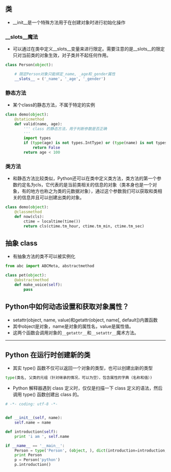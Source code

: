 ## 类
- __init__是一个特殊方法用于在创建对象时进行初始化操作

### __slots__魔法
- 可以通过在类中定义__slots__变量来进行限定。需要注意的是__slots__的限定只对当前类的对象生效，对子类并不起任何作用。

```python
class Person(object):

	# 限定Person对象只能绑定_name, _age和_gender属性
	__slots__ = ('_name', '_age', '_gender')
```

### 静态方法
- 某个class的静态方法，不属于特定的实例
```python
class demo(object):
	@staticmethod
	def valid(name, age):
		''' class 的静态方法，用于判断参数是否正确
		'''
		import types
		if (type(age) is not types.IntType) or (type(name) is not types.StringType):
			return False
		return age < 100
```

### 类方法
- 和静态方法比较类似，Python还可以在类中定义类方法，类方法的第一个参数约定名为cls，它代表的是当前类相关的信息的对象（类本身也是一个对象，有的地方也称之为类的元数据对象），通过这个参数我们可以获取和类相关的信息并且可以创建出类的对象。
```python
class demo(object):
	@classmethod
	def now(cls):
		ctime = localtime(time())
		return cls(ctime.tm_hour, ctime.tm_min, ctime.tm_sec)
```

## 抽象 class
- 有抽象方法的类不可以被实例化

```python
from abc import ABCMeta, abstractmethod

class pet(object):
	@abstractmethod
	def make_voice(self):
		pass
```

## Python中如何动态设置和获取对象属性？
- setattr(object, name, value)和getattr(object, name[, default])内置函数
- 其中object是对象，name是对象的属性名，value是属性值。
- 这两个函数会调用对象的`__getattr__`和`__setattr__`魔术方法。


-----------------------

## Python 在运行时创建新的类
- 其实 type() 函数不仅可以返回一个对象的类型，也可以创建出新的类型
```python
type(类名, 父类的元组（针对继承的情况，可以为空），包含属性的字典（名称和值）)
```
- Python 解释器遇到 class 定义时，仅仅是扫描一下 class 定义的语法，然后调用 type() 函数创建出 class 的。

```python
# -*- coding: utf-8 -*-


def __init__(self, name):
	self.name = name

def introduction(self):
	print 'i am ', self.name

if __name__ == '__main__':
	Person = type('Person', (object, ), dict(introduction=introduction, __init__=__init__))
	print Person
	p = Person('python')
	p.introduction()
```